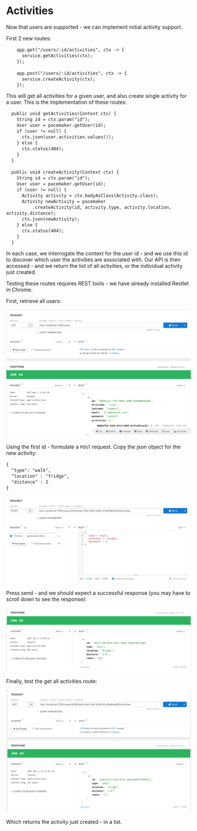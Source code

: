 # Activities

Now that users are supported - we can implement initial activity support.

First 2 new routes:

~~~
    app.get("/users/:id/activities", ctx -> {
      service.getActivities(ctx);
    });

    app.post("/users/:id/activities", ctx -> {
      service.createActivity(ctx);
    });
~~~

This will get all activities for a given user, and also create single activity for a user. This is the implementation of these routes:

~~~
  public void getActivities(Context ctx) {
    String id = ctx.param("id");
    User user = pacemaker.getUser(id);
    if (user != null) {
      ctx.json(user.activities.values());
    } else {
      ctx.status(404);
    }
  }

  public void createActivity(Context ctx) {
    String id = ctx.param("id");
    User user = pacemaker.getUser(id);
    if (user != null) {
      Activity activity = ctx.bodyAsClass(Activity.class);
      Activity newActivity = pacemaker
          .createActivity(id, activity.type, activity.location, activity.distance);
      ctx.json(newActivity);
    } else {
      ctx.status(404);
    }
  }
~~~

In each case, we interrogate the context for the user id - and we use this id to discover which user the activities are associated with. Our API is then accessed - and we return the list of all activities, or the individual activity just created.

Testing these routes requires REST tools - we have already installed Restlet in Chrome.

First, retrieve all users:

![](img/11.png)

Using the first id - formulate a `POST` request. Copy the json object for the new activity:

~~~
{
  "type": "walk",
  "location" : "fridge",
  "distance" : 2
}
~~~

![](img/12.png)


Press send - and we should expect a successful response (you may have to scroll down to see the response):

![](img/13.png)

Finally, test the get all activities route:


![](img/14.png)


Which returns the activity just created - in a list.



